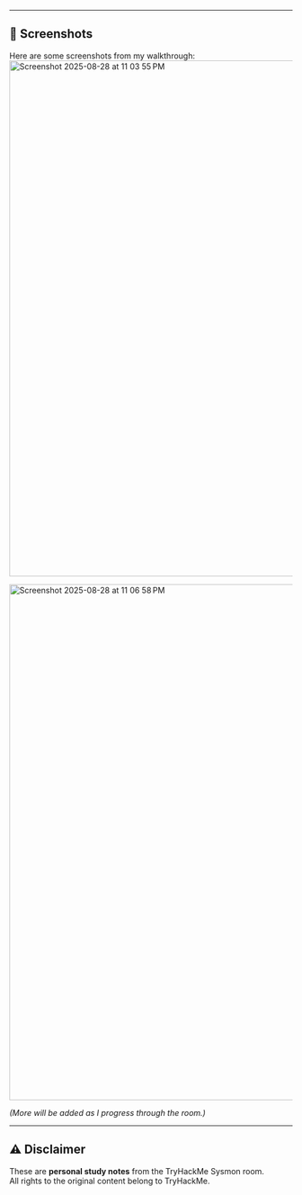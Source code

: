 

---

## 📸 Screenshots
Here are some screenshots from my walkthrough:
<img width="1909" height="918" alt="Screenshot 2025-08-28 at 11 03 55 PM" src="https://github.com/user-attachments/assets/cccf6e26-28b4-4f93-ad62-74aea802f010" />

<img width="1909" height="918" alt="Screenshot 2025-08-28 at 11 06 58 PM" src="https://github.com/user-attachments/assets/a5ce0039-f941-4bc0-9487-971e5f7cb8dd" />

*(More will be added as I progress through the room.)*

---

## ⚠️ Disclaimer
These are **personal study notes** from the TryHackMe Sysmon room.  
All rights to the original content belong to TryHackMe.
